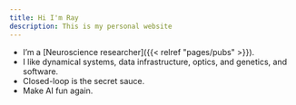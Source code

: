 ```yaml
---
title: Hi I'm Ray
description: This is my personal website
---
```



* I’m a [Neuroscience researcher]({{< relref "pages/pubs" >}}).
* I like dynamical systems, data infrastructure, optics, and genetics, and software.
* Closed-loop is the secret sauce.
* Make AI fun again.



